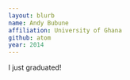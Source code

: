 ```yaml
---
layout: blurb
name: Andy Bubune
affiliation: University of Ghana
github: atom
year: 2014
---
```

I just graduated!

